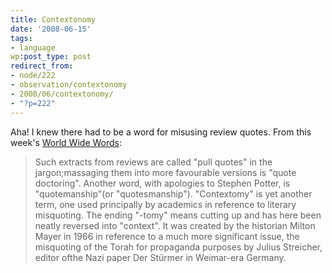 ```yaml
---
title: Contextonomy
date: '2008-06-15'
tags:
- language
wp:post_type: post
redirect_from:
- node/222
- observation/contextonomy
- 2008/06/contextonomy/
- "?p=222"
---
```


Aha! I knew there had to be a word for misusing review quotes. From this week's [World Wide Words](http://www.worldwidewords.org/nl/krcv.htm):

> Such extracts from reviews are called "pull quotes" in the jargon;massaging them into more favourable versions is "quote doctoring". Another word, with apologies to Stephen Potter, is "quotemanship"(or "quotesmanship"). "Contextomy" is yet another term, one used principally by academics in reference to literary misquoting. The ending "-tomy" means cutting up and has here been neatly reversed into "context". It was created by the historian Milton Mayer in 1966 in reference to a much more significant issue, the misquoting
of the Torah for propaganda purposes by Julius Streicher, editor ofthe Nazi paper Der Stürmer in Weimar-era Germany.
